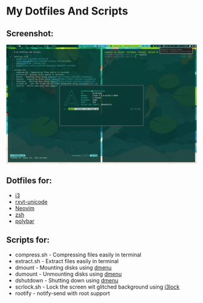 # My Dotfiles And Scripts

## Screenshot:
![Screenshot](screenshot.png)

## Dotfiles for:
- [i3](https://github.com/i3/i3)
- [rxvt-unicode](https://github.com/exg/rxvt-unicode)
- [Neovim](https://neovim.io)
- [zsh](https://wiki.archlinux.org/index.php/Rxvt-unicode)
- [polybar](https://github.com/polybar/polybar)

## Scripts for:
- compress.sh - Compressing files easily in terminal
- extract.sh - Extract files easily in terminal
- dmount - Mounting disks using [dmenu](https://tools.suckless.org/dmenu/)
- dumount - Unmounting disks using [dmenu](https://tools.suckless.org/dmenu/)
- dshutdown - Shutting down using [dmenu](https://tools.suckless.org/dmenu/)
- scrlock.sh - Lock the screen wit glitched background using [i3lock](https://github.com/i3/i3lock)
- rootify - notify-send with root support

